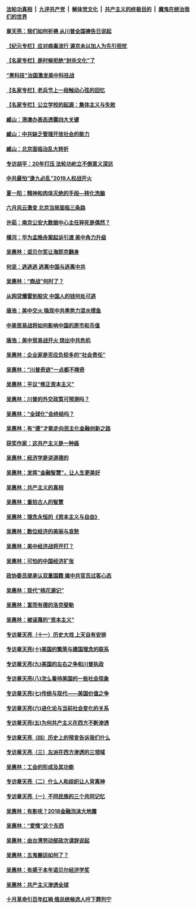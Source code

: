 ####  [法轮功真相](../../../../basic/blob/master/README.md?t=07021731) &nbsp;|&nbsp; [九评共产党](../../../../9ping.md/blob/master/README.md?t=07021731) &nbsp;|&nbsp; [解体党文化](../../../../jtdwh.md/blob/master/README.md?t=07021731)  &nbsp;|&nbsp; [共产主义的终极目的](../../../../gczydzjmd.md/blob/master/README.md?t=07021731) &nbsp;|&nbsp; [魔鬼在统治我们的世界](../../../../mgztzwmdsj.md/blob/master/README.md?t=07021731) 

#### [章天亮：我们如何祈祷 从川普全国祷告日说起](../pages/nsc423/n11944627.md?t=07021731) 

#### [【纪元专栏】应对病毒流行 渥京未以加人为先引担忧](../pages/nsc423/n11875714.md?t=07021731) 

#### [【名家专栏】是时候拒绝“封杀文化”了](../pages/nsc423/n11814093.md?t=07021731) 

#### [“黑科技”治国激发美中科技战](../pages/nsc423/n11638056.md?t=07021731) 

#### [【名家专栏】老兵节上一段触动心弦的回忆](../pages/nsc423/n11646016.md?t=07021731) 

#### [【名家专栏】公立学校的起源：集体主义与失败](../pages/nsc423/n11601833.md?t=07021731) 

#### [臧山：港澳办表态透露四大关键](../pages/nsc423/n11421628.md?t=07021731) 

#### [臧山：中共缺乏管理开放社会的能力](../pages/nsc423/n11407457.md?t=07021731) 

#### [臧山：北京面临治乱大转折](../pages/nsc423/n11406895.md?t=07021731) 

#### [专访胡平：20年打压 法轮功屹立不倒意义深远](../pages/nsc423/n11398800.md?t=07021731) 

#### [中共最怕“逢九必乱”2019人权战开火](../pages/nsc423/n11385248.md?t=07021731) 

#### [夏一阳：精神和肉体灭绝的手段—转化洗脑](../pages/nsc423/n11368250.md?t=07021731) 

#### [六月风云激变 北京当局面临三条路](../pages/nsc423/n11313668.md?t=07021731) 

#### [许茹：南京公安大数据中心主任猝死是偶然？](../pages/nsc423/n11064744.md?t=07021731) 

#### [横河：华为孟晚舟案起诉引渡 美中角力升级](../pages/nsc423/n11027230.md?t=07021731) 

#### [吴惠林：诺贝尔奖让海耶克翻身](../pages/nsc423/n10890049.md?t=07021731) 

#### [何坚：逃逃逃 逃离中国与逃离中共](../pages/nsc423/n10592891.md?t=07021731) 

#### [吴惠林：“商战”何时了？](../pages/nsc423/n10573558.md?t=07021731) 

#### [从网贷爆雷到股灾 中国人的钱何处可逃](../pages/nsc423/n10572800.md?t=07021731) 

#### [唐浩：美中交火 隐现中共黑势力混水摸鱼](../pages/nsc423/n10544040.md?t=07021731) 

#### [中美贸易战将如何影响中国的房市和币值](../pages/nsc423/n10543697.md?t=07021731) 

#### [唐浩：美中贸易战开火 烧出中共危机](../pages/nsc423/n10540126.md?t=07021731) 

#### [吴惠林：企业家是否应负较多的“社会责任”](../pages/nsc423/n10535022.md?t=07021731) 

#### [吴惠林：“川普奇迹”一点都不稀奇](../pages/nsc423/n10512808.md?t=07021731) 

#### [吴惠林：平议“修正资本主义”](../pages/nsc423/n10495724.md?t=07021731) 

#### [吴惠林：川普的外交政策可预测吗？](../pages/nsc423/n10462387.md?t=07021731) 

#### [吴惠林：“全球化”会终结吗？](../pages/nsc423/n10452838.md?t=07021731) 

#### [吴惠林：有“德”才能走向民主化金融创新之路](../pages/nsc423/n10432292.md?t=07021731) 

#### [获奖作家：这共产主义是一种癌](../pages/nsc423/n10431541.md?t=07021731) 

#### [吴惠林：经济学是讲道德的](../pages/nsc423/n10398014.md?t=07021731) 

#### [吴惠林：发挥“金融智慧”，让人生更美好](../pages/nsc423/n10375019.md?t=07021731) 

#### [吴惠林：共产主义的真相](../pages/nsc423/n10351394.md?t=07021731) 

#### [吴惠林：重拾古人的智慧](../pages/nsc423/n10337691.md?t=07021731) 

#### [吴惠林：理念永恒的《资本主义与自由》](../pages/nsc423/n10316274.md?t=07021731) 

#### [吴惠林：数位经济的美丽与哀愁](../pages/nsc423/n10292946.md?t=07021731) 

#### [吴惠林：美中经济战将开打？](../pages/nsc423/n10258825.md?t=07021731) 

#### [吴惠林：可怕的中国经济扩张](../pages/nsc423/n10219147.md?t=07021731) 

#### [政协委员提承认双重国籍 揭中共官员过客心态](../pages/nsc423/n10208809.md?t=07021731) 

#### [吴惠林：现代“桃花源记”](../pages/nsc423/n10185234.md?t=07021731) 

#### [吴惠林：富而有德的洛克斐勒](../pages/nsc423/n10142264.md?t=07021731) 

#### [吴惠林：被诬蔑的“资本主义”](../pages/nsc423/n10124816.md?t=07021731) 

#### [专访章天亮（十一）历史大戏 上天自有安排](../pages/nsc423/n10094905.md?t=07021731) 

#### [专访章天亮(十)美国的繁荣与建国理念的联系](../pages/nsc423/n10094899.md?t=07021731) 

#### [专访章天亮(九)美国的左右之争和川普执政](../pages/nsc423/n10094889.md?t=07021731) 

#### [专访章天亮(八)怎么看待美国的一些社会现象](../pages/nsc423/n10094857.md?t=07021731) 

#### [专访章天亮(七)传统与现代——美国价值之争](../pages/nsc423/n10093140.md?t=07021731) 

#### [专访章天亮(六)进化论与当前社会变化的关系](../pages/nsc423/n10092036.md?t=07021731) 

#### [专访章天亮(五)为何共产主义在西方不断渗透](../pages/nsc423/n10083620.md?t=07021731) 

#### [专访章天亮（四）历史上的预言告诉我们什么](../pages/nsc423/n10083606.md?t=07021731) 

#### [专访章天亮（三）左派在西方渗透的三领域](../pages/nsc423/n10081115.md?t=07021731) 

#### [吴惠林：工会的形成及其功能](../pages/nsc423/n10080633.md?t=07021731) 

#### [专访章天亮（二）什么人和组织让人背离神](../pages/nsc423/n10076637.md?t=07021731) 

#### [专访章天亮（一）不同民族的三个共同记忆](../pages/nsc423/n10074188.md?t=07021731) 

#### [吴惠林：有影呒？2018金融泡沫大地震](../pages/nsc423/n10040534.md?t=07021731) 

#### [吴惠林：“爱情”这个东西](../pages/nsc423/n10019423.md?t=07021731) 

#### [吴惠林：由台湾劳动部政次请辞说起](../pages/nsc423/n9979679.md?t=07021731) 

#### [吴惠林：五鬼搬运如何了？](../pages/nsc423/n9925338.md?t=07021731) 

#### [吴惠林：有感于本年诺贝尔经济学奖](../pages/nsc423/n9871883.md?t=07021731) 

#### [吴惠林：共产主义渗透全球](../pages/nsc423/n9812748.md?t=07021731) 

#### [十月革命引百年红祸 俄总统候选人吁下葬列宁](../pages/nsc423/n9810182.md?t=07021731) 

